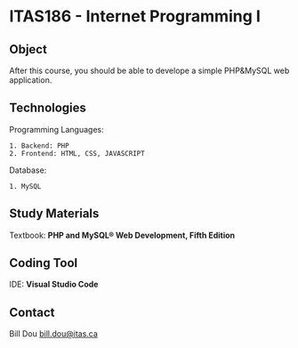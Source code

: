 # ITAS186 - Internet Programming I

## Object
After this course, you should be able to develope a simple PHP&MySQL web application.

## Technologies
Programming Languages:

    1. Backend: PHP
    2. Frontend: HTML, CSS, JAVASCRIPT

Database:

    1. MySQL

## Study Materials
Textbook: **PHP and MySQL® Web Development, Fifth Edition**

## Coding Tool
IDE: **Visual Studio Code**

## Contact
Bill Dou <bill.dou@itas.ca>